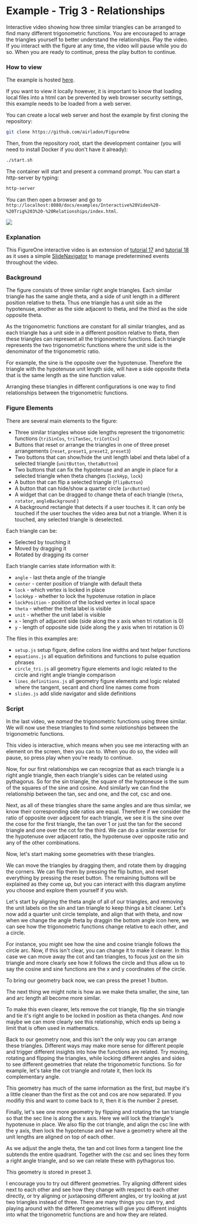 # Example - Trig 3 - Relationships

Interactive video showing how three similar triangles can be arranged to find many different trigonometric functions. You are encouraged to arrage the triangles yourself to better understand the relationships. Play the video. If you interact with the figure at any time, the video will pause while you do so. When you are ready to continue, press the play button to continue.

### How to view

The example is hosted [here](https://airladon.github.io/FigureOne/examples/Interactive%20Video%20-%20Trig%203%20-%20Relationships/index.html).

If you want to view it locally however, it is important to know that loading local files into a html can be prevented by web browser security settings, this example needs to be loaded from a web server.

You can create a local web server and host the example by first cloning the repository:

```bash
git clone https://github.com/airladon/FigureOne
```

Then, from the repository root, start the development container (you will need to install Docker if you don't have it already):
```bash
./start.sh
```

The container will start and present a command prompt. You can start a http-server by typing:
```bash
http-server
```

You can then open a browser and go to `http://localhost:8080/docs/examples/Interactive%20Video%20-%20Trig%203%20-%20Relationships/index.html`.


![](example.gif)


### Explanation

This FigureOne interactive video is an extension of [tutorial 17](../../tutorials/15%20-%20Recording%20Slides) and [tutorial 18](../../tutorials/15%20-%20Recording%20Slides) as it uses a simple [SlideNavigator](https://airladon.github.io/FigureOne/api/#slidenavigator) to manage predetermined events throughout the video.

### Background
The figure consists of three similar right angle triangles. Each similar triangle has the same angle theta, and a side of unit length in a different position relative to theta. Thus one triangle has a unit side as the hypotenuse, another as the side adjacent to theta, and the third as the side opposite theta.

As the trigonometric functions are constant for all similar triangles, and as each triangle has a unit side in a different position relative to theta, then these triangles can represent all the trigonometric functions. Each triangle represents the two trigonometric functions where the unit side is the denominator of the trigonometric ratio.

For example, the sine is the opposite over the hypotenuse. Therefore the triangle with the hypotenuse unit length side, will have a side opposite theta that is the same length as the sine function value.

Arranging these triangles in different configurations is one way to find relationships between the trigonometric functions.

### Figure Elements

There are several main elements to the figure:
* Three similar triangles whose side lengths represent the trigonometric functions (`triSinCos`, `triTanSec`, `triCotCsc`)
* Buttons that reset or arrange the triangles in one of three preset arrangements (`reset`, `preset1`, `preset2`, `preset3`)
* Two buttons that can show/hide the unit length label and theta label of a selected triangle (`unitButton`, `thetaButton`)
* Two buttons that can fix the hypotenuse and an angle in place for a selected triangle when theta changes (`lockHyp`, `lock`)
* A button that can flip a selected triangle (`flipButton`)
* A button that can hide/show a quarter circle (`arcButton`)
* A widget that can be dragged to change theta of each triangle (`theta`, `rotator`, `angleBackground` )
* A background rectangle that detects if a user touches it. It can only be touched if the user touches the video area but not a triangle. When it is touched, any selected triangle is deselected.

Each triangle can be:
* Selected by touching it
* Moved by dragging it
* Rotated by dragging its corner

Each triangle carries state information with it:
* `angle` - last theta angle of the triangle
* `center` - center position of triangle with default theta
* `lock` - which vertex is locked in place
* `lockHyp` - whether to lock the hypotenuse rotation in place
* `lockPosition` - position of the locked vertex in local space
* `theta` - whether the theta label is visible
* `unit` - whether the unit label is visible
* `x` - length of adjacent side (side along the x axis when tri rotation is 0)
* `y` - length of opposite side (side along the y axis when tri rotation is 0)


The files in this examples are:
* `setup.js` setup figure, define colors line widths and text helper functions
* `equations.js` all equation definitions and functions to pulse equation phrases
* `circle_tri.js` all geometry figure elements and logic related to the circle and right angle triangle comparison
* `lines_definitions.js` all geometry figure elements and logic related where the tangent, secant and chord line names come from
* `slides.js` add slide navigator and slide definitions


### Script

In the last video, we *named* the trigonometric functions using three similar. We will now use these triangles to find some *relationships* between the trigonometric functions.

This video is interactive, which means when you see me interacting with an element on the screen, then you can to. When you do so, the video will pause, so press play when you're ready to continue.

Now, for our first relationships we can recognize that as each triangle is a right angle triangle, then each triangle's sides can be related using pythagorus. So for the sin triangle, the square of the hyptoneuse is the sum of the squares of the sine and cosine. And similarly we can find the relationship between the tan, sec and one, and the cot, csc and one.

Next, as all of these triangles share the same angles and are thus similar, we know their corresponding side ratios are equal. Therefore if we consider the ratio of opposite over adjacent for each triangle, we see it is the sine over the cose for the first triangle, the tan over 1 or just the tan for the second triangle and one over the cot for the third. We can do a similar exercise for the hypotenuse over adjacent ratio, the hypotenuse over opposite ratio and any of the other combinations.

Now, let's start making some geometries with these triangles.

We can move the triangles by dragging them, and rotate them by dragging the corners. We can flip them by pressing the flip button, and reset everything by pressing the reset button. The remaining buttons will be explained as they come up, but you can interact with this diagram anytime you choose and explore them yourself if you wish.

Let's start by aligning the theta angle of all of our triangles, and removing the unit labels on the sin and tan triangle to keep things a bit cleaner. Let's now add a quarter unit circle template, and align that with theta, and now when we change the angle theta by draggin the bottom angle icon here, we can see how the trigonometric functions change relative to each other, and a circle.

For instance, you might see how the sine and cosine triangle follows the circle arc. Now, if this isn't clear, you can change it to make it clearer. In this case we can move away the cot and tan triangles, to focus just on the sin triangle and more clearly see how it follows the circle and thus allow us to say the cosine and sine functions are the x and y coordinates of the circle.

To bring our geometry back now, we can press the preset 1 button.

The next thing we might note is how as we make theta smaller, the sine, tan and arc length all become more similar.

To make this even clearer, lets remove the cot triangle, flip the sin triangle and tie it's right angle to be locked in position as theta changes. And now maybe we can more clearly see this relationship, which ends up being a limit that is often used in mathematics.

Back to our geometry now, and this isn't the only way you can arrange these triangles. Different ways may make more sense for different people and trigger different insights into how the functions are related. Try moving, rotating and flipping the triangles, while locking different angles and sides to see different geometries that relate the trigonometric functions. So for example, let's take the cot triangle and rotate it, then lock its complementary angle.

This geometry has much of the same information as the first, but maybe it's a little cleaner than the first as the cot and cos are now separated. If you modifiy this and want to come back to it, then it is the number 2 preset.

Finally, let's see one more geometry by flipping and rotating the tan triangle so that the sec line is along the x axis. Here we will lock the triangle's hypotenuse in place. We also flip the cot triangle, and align the csc line with the y axis, then lock the hypotenuse and we have a geometry where all the unit lengths are aligned on top of each other.

As we adjust the angle theta, the tan and cot lines form a tangent line the subtends the entire quadrant. Together with the csc and sec lines they form a right angle triangle, and so we can relate these with pythagorus too.

This geometry is stored in preset 3.

I encourage you to try out different geometries. Try aligning different sides next to each other and see how they change with respect to each other directly, or try aligning or juxtaposing different angles, or try looking at just two triangles instead of three. There are many things you can try, and playing around with the different geometries will give you different insights into what the trigonometric functions are and how they are related.




